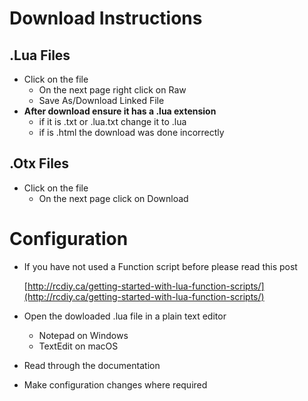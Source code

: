 # Download Instructions

## .Lua Files
* Click on the file
  * On the next page right click on Raw
  * Save As/Download Linked File
* **After download ensure it has a .lua extension**
  * if it is .txt or .lua.txt change it to .lua
  * if is .html the download was done incorrectly

## .Otx Files
* Click on the file
  * On the next page click on Download

# Configuration
* If you have not used a Function script before please read this post

  [http://rcdiy.ca/getting-started-with-lua-function-scripts/](http://rcdiy.ca/getting-started-with-lua-function-scripts/)
* Open the dowloaded .lua file in a plain text editor
  * Notepad on Windows
  * TextEdit on macOS
* Read through the documentation
* Make configuration changes where required
